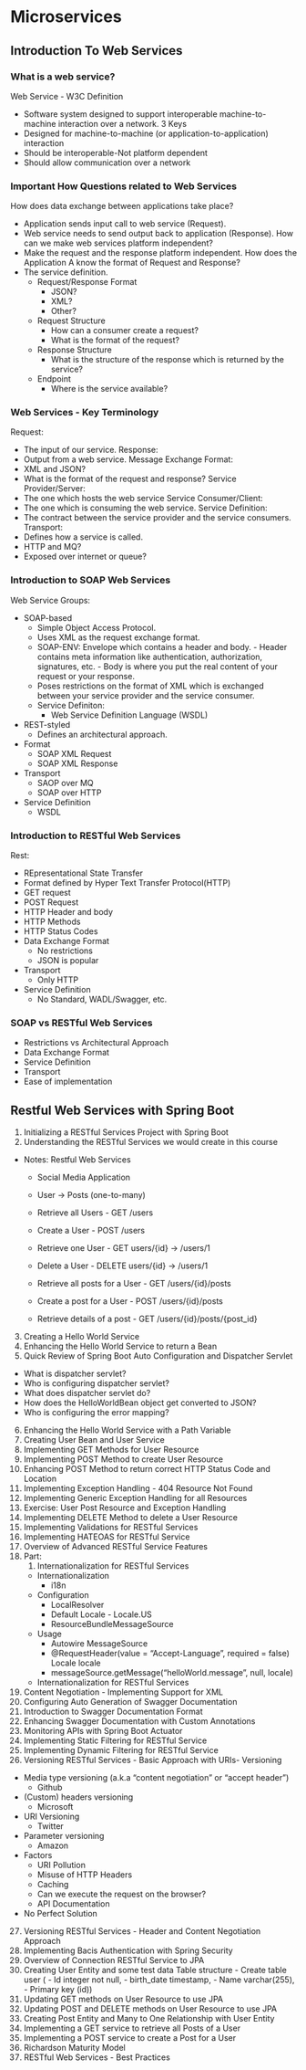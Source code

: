 # Microservices
## Introduction To Web Services
### What is a web service?
Web Service - W3C Definition
- Software system designed to support interoperable machine-to-machine interaction over a network.
3 Keys
- Designed for machine-to-machine (or application-to-application) interaction
- Should be interoperable-Not platform dependent
- Should allow communication over a network
### Important How Questions related to Web Services
How does data exchange between applications take place?
- Application sends input call to web service (Request).
- Web service needs to send output back to application (Response).
How can we make web services platform independent?
- Make the request and the response platform independent.
How does the Application A know the format of Request and Response?
- The service definition.
    - Request/Response Format
        - JSON?
        - XML?
        - Other?
    - Request Structure
        - How can a consumer create a request?
        - What is the format of the request?
    - Response Structure
        - What is the structure of the response which is returned by the service?
    - Endpoint
        - Where is the service available?
### Web Services - Key Terminology
Request:
- The input of our service.
Response:
- Output from a web service.
Message Exchange Format:
- XML and JSON?
- What is the format of the request and response?
Service Provider/Server: 
- The one which hosts the web service
Service Consumer/Client: 
- The one which is consuming the web service.
Service Definition:
- The contract between the service provider and the service consumers.
Transport:
- Defines how a service is called.
- HTTP and MQ?
- Exposed over internet or queue?
### Introduction to SOAP Web Services
Web Service Groups:
- SOAP-based
    - Simple Object Access Protocol.
    - Uses XML as the request exchange format.
    - SOAP-ENV: Envelope which contains a header and body.
            - Header contains meta information like authentication, authorization, signatures, etc.
            - Body is where you put the real content of your request or your response.
    - Poses restrictions on the format of XML which is exchanged between your service provider and the service consumer.
    - Service Definiton:
        - Web Service Definition Language (WSDL)
- REST-styled
    - Defines an architectural approach.
- Format
    - SOAP XML Request
    - SOAP XML Response
- Transport
    - SAOP over MQ
    - SOAP over HTTP
- Service Definition
    - WSDL
### Introduction to RESTful Web Services
Rest:
- REpresentational State Transfer
- Format defined by Hyper Text Transfer Protocol(HTTP)
- GET request
- POST Request
- HTTP Header and body
- HTTP Methods
- HTTP Status Codes
- Data Exchange Format
    - No restrictions
    - JSON is popular
- Transport
    - Only HTTP
- Service Definition
    - No Standard, WADL/Swagger, etc.
### SOAP vs RESTful Web Services
- Restrictions vs Architectural Approach
- Data Exchange Format
- Service Definition
- Transport
- Ease of implementation

## Restful Web Services with Spring Boot
1. Initializing a RESTful Services Project with Spring Boot
2. Understanding the RESTful Services we would create in this course 
- Notes: Restful Web Services
    - Social Media Application
  
    - User -> Posts (one-to-many)
    - Retrieve all Users   - GET /users
    -  Create a User         - POST /users
    -  Retrieve one User   - GET users/{id} -> /users/1
    -  Delete a User          - DELETE users/{id} -> /users/1
    -  Retrieve all posts for a User - GET /users/{id}/posts
    -  Create a post for a User        - POST /users/{id}/posts
    -  Retrieve details of a post       - GET /users/{id}/posts/{post_id}
3. Creating a Hello World Service
4. Enhancing the Hello World Service to return a Bean
5. Quick Review of Spring Boot Auto Configuration and Dispatcher Servlet
- What is dispatcher servlet?
- Who is configuring dispatcher servlet?
- What does dispatcher servlet do?
- How does the HelloWorldBean object get converted to JSON? 
- Who is configuring the error mapping?
6. Enhancing the Hello World Service with a Path Variable
7. Creating User Bean and User Service
8. Implementing GET Methods for User Resource
9. Implementing POST Method to create User Resource
10. Enhancing POST Method to return correct HTTP Status Code and Location
11. Implementing Exception Handling - 404 Resource Not Found
12. Implementing Generic Exception Handling for all Resources 
13. Exercise: User Post Resource and Exception Handling
14. Implementing DELETE Method to delete a User Resource
15. Implementing Validations for RESTful Services
16. Implementing HATEOAS for RESTful Service
17. Overview of Advanced RESTful Service Features
18. Part:
    1. Internationalization for RESTful Services
    - Internationalization
        - i18n
    - Configuration
        - LocalResolver
        - Default Locale - Locale.US
        - ResourceBundleMessageSource
    - Usage
        - Autowire MessageSource 
        - @RequestHeader(value = “Accept-Language”, required = false) Locale locale
        - messageSource.getMessage(“helloWorld.message”, null, locale)
    - Internationalization for RESTful Services
19. Content Negotiation - Implementing Support for XML
20. Configuring Auto Generation of Swagger Documentation
21. Introduction to Swagger Documentation Format
22. Enhancing Swagger Documentation with Custom Annotations
23. Monitoring APIs with Spring Boot Actuator
24. Implementing Static Filtering for RESTful Service
25. Implementing Dynamic Filtering for RESTful Service
26. Versioning RESTful Services - Basic Approach with URIs- Versioning
- Media type versioning (a.k.a “content negotiation” or “accept header”)
    - Github
- (Custom) headers versioning
    - Microsoft
- URI Versioning
    - Twitter
- Parameter versioning
    - Amazon
- Factors
    - URI Pollution
    - Misuse of HTTP Headers
    - Caching
    - Can we execute the request on the browser?
    - API Documentation
-  No Perfect Solution
27. Versioning RESTful Services - Header and Content Negotiation Approach
28. Implementing Bacis Authentication with Spring Security
29. Overview of Connection RESTful Service to JPA
30. Creating User Entity and some test data Table structure - Create table user ( - Id integer not null, - birth_date timestamp, - Name varchar(255), - Primary key (id))
31. Updating GET methods on User Resource to use JPA
32. Updating POST and DELETE methods on User Resource to use JPA
33. Creating Post Entity and Many to One Relationship with User Entity
34. Implementing a GET service to retrieve all Posts of a User
35. Implementing a POST service to create a Post for a User
36. Richardson Maturity Model
37. RESTful Web Services - Best Practices
